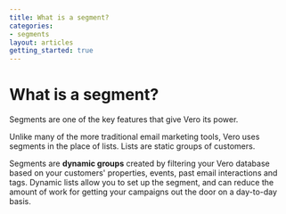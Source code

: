 ```yaml
---
title: What is a segment?
categories:
- segments
layout: articles
getting_started: true
---
```


# What is a segment?

Segments are one of the key features that give Vero its power.

Unlike many of the more traditional email marketing tools, Vero uses segments in the place of lists. Lists are static groups of customers.

Segments are **dynamic groups** created by filtering your Vero database based on your customers' properties, events, past email interactions and tags. Dynamic lists allow you to set up the segment, and can reduce the amount of work for getting your campaigns out the door on a day-to-day basis.